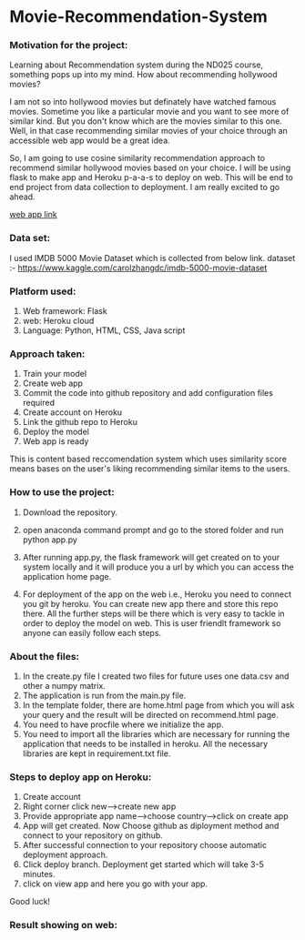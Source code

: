 # Movie-Recommendation-System

### Motivation for the project:

Learning about Recommendation system during the ND025 course, something pops up into my mind. How about recommending hollywood movies?

I am not so into hollywood movies but definately have watched famous movies. Sometime you like a particular movie and you want to see more of similar kind. But you don't know which are the movies similar to this one. Well, in that case recommending similar movies of your choice through an accessible web app would be a great idea. 

So, I am going to use cosine similarity recommendation approach to recommend similar hollywood movies based on your choice. I will be using flask to make app and Heroku p-a-a-s to deploy on web. This will be end to end project from data collection to deployment. I am really excited to go ahead.

[web app link](https://rajeevranjan-recommendingmovie.herokuapp.com/)

### Data set:

I used IMDB 5000 Movie Dataset which is collected from below link.
dataset :- https://www.kaggle.com/carolzhangdc/imdb-5000-movie-dataset


### Platform used:

1. Web framework: Flask
2. web: Heroku cloud
3. Language: Python, HTML, CSS, Java script


### Approach taken:

1. Train your model
2. Create web app
3. Commit the code into github repository and add configuration files required
4. Create account on Heroku
5. Link the github repo to Heroku
6. Deploy the model
7. Web app is ready

This is content based reccomendation system which uses similarity score means bases on the user's liking recommending similar items to the users.

### How to use the project:

1. Download the repository.
2. open anaconda command prompt and go to the stored folder and run python app.py
3. After running app.py, the flask framework will get created on to your system locally and it will produce you a url by which you can access the application home page.

4. For deployment of the app on the web i.e., Heroku you need to connect you git by heroku. You can create new app there and store this repo there. All the further steps will be there which is very easy to tackle in order to deploy the model on web. This is user friendlt framework so anyone can easily follow each steps.
 
### About the files:

1. In the create.py file I created two files for future uses one data.csv and other a numpy matrix.
2. The application is run from the main.py file.
3. In the template folder, there are home.html page from which you will ask your query and the result will be directed on recommend.html page.
4. You need to have procfile where we initialize the app.
5. You need to import all the libraries which are necessary for running the application that needs to be installed in heroku. All the necessary libraries are kept in requirement.txt file.

### Steps to deploy app on Heroku:

1. Create account
2. Right corner click new-->create new app
3. Provide appropriate app name-->choose country-->click on create app
4. App will get created. Now Choose github as diployment method and connect to your repository on github.
5. After successful connection to your repository choose automatic deployment approach.
6. Click deploy branch. Deployment get started which will take 3-5 minutes.
7. click on view app and here you go with your app.

Good luck!

### Result showing on web:



